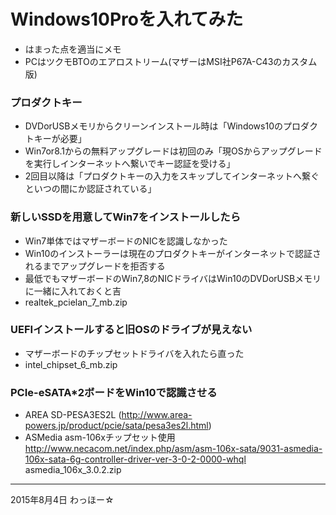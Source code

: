 ﻿# Windows10Proを入れてみた
* はまった点を適当にメモ
* PCはツクモBTOのエアロストリーム(マザーはMSI社P67A-C43のカスタム版)

### プロダクトキー
* DVDorUSBメモリからクリーンインストール時は「Windows10のプロダクトキーが必要」
* Win7or8.1からの無料アップグレードは初回のみ「現OSからアップグレードを実行しインターネットへ繋いでキー認証を受ける」
* 2回目以降は「プロダクトキーの入力をスキップしてインターネットへ繋ぐといつの間にか認証されている」

### 新しいSSDを用意してWin7をインストールしたら
* Win7単体ではマザーボードのNICを認識しなかった
* Win10のインストーラーは現在のプロダクトキーがインターネットで認証されるまでアップグレードを拒否する
* 最低でもマザーボードのWin7,8のNICドライバはWin10のDVDorUSBメモリに一緒に入れておくと吉
* realtek_pcielan_7_mb.zip

### UEFIインストールすると旧OSのドライブが見えない
* マザーボードのチップセットドライバを入れたら直った
* intel_chipset_6_mb.zip

### PCIe-eSATA*2ボードをWin10で認識させる
* AREA SD-PESA3ES2L (http://www.area-powers.jp/product/pcie/sata/pesa3es2l.html)
* ASMedia asm-106xチップセット使用
http://www.necacom.net/index.php/asm/asm-106x-sata/9031-asmedia-106x-sata-6g-controller-driver-ver-3-0-2-0000-whql
asmedia_106x_3.0.2.zip

----------

2015年8月4日 わっほー☆
